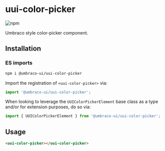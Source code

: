 # uui-color-picker

![npm](https://img.shields.io/npm/v/@umbraco-ui/uui-color-picker?logoColor=%231B264F)

Umbraco style color-picker component.

## Installation

### ES imports

```zsh
npm i @umbraco-ui/uui-color-picker
```

Import the registration of `<uui-color-picker>` via:

```javascript
import '@umbraco-ui/uui-color-picker';
```

When looking to leverage the `UUIColorPickerElement` base class as a type and/or for extension purposes, do so via:

```javascript
import { UUIColorPickerElement } from '@umbraco-ui/uui-color-picker';
```

## Usage

```html
<uui-color-picker></uui-color-picker>
```

